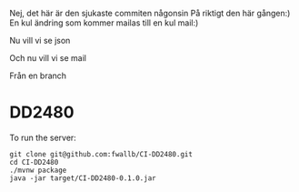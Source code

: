 Nej, det här är den sjukaste commiten någonsin
På riktigt den här gången:)
En kul ändring som kommer mailas till en kul mail:)

Nu vill vi se json

Och nu vill vi se mail


Från en branch

# DD2480

To run the server:
```
git clone git@github.com:fwallb/CI-DD2480.git
cd CI-DD2480
./mvnw package
java -jar target/CI-DD2480-0.1.0.jar
```
